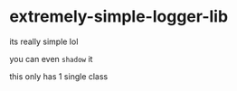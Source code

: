 # extremely-simple-logger-lib
its really simple lol

you can even `shadow` it

this only has 1 single class
